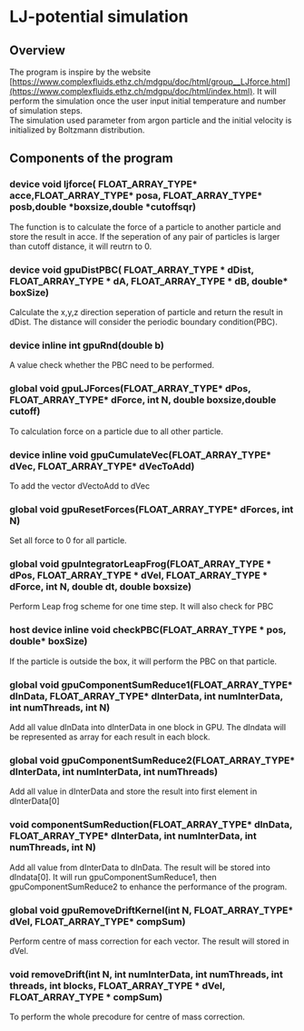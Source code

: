 # LJ-potential simulation
## Overview
The program is inspire by the website [https://www.complexfluids.ethz.ch/mdgpu/doc/html/group__LJforce.html](https://www.complexfluids.ethz.ch/mdgpu/doc/html/index.html). It will perform the simulation once the user input initial temperature and number of simulation steps.<br/>
The simulation used parameter from argon particle and the initial velocity is initialized by Boltzmann distribution.
## Components of the program
### __device__ void ljforce( FLOAT_ARRAY_TYPE* acce,FLOAT_ARRAY_TYPE* posa, FLOAT_ARRAY_TYPE* posb,double *boxsize,double *cutoffsqr)
The function is to calculate the force of a particle to another particle and store the result in acce. If the seperation of any pair of particles is larger than cutoff distance, it will reutrn to 0.
### __device__ void gpuDistPBC( FLOAT_ARRAY_TYPE * dDist, FLOAT_ARRAY_TYPE * dA, FLOAT_ARRAY_TYPE * dB, double* boxSize)
Calculate the x,y,z direction seperation of particle and return the result in dDist. The distance will consider the periodic boundary condition(PBC).
### __device__ inline int gpuRnd(double b)
A value check whether the PBC need to be performed.
### __global__ void gpuLJForces(FLOAT_ARRAY_TYPE* dPos, FLOAT_ARRAY_TYPE* dForce, int N, double boxsize,double cutoff)
To calculation force on a particle due to all other particle.
### __device__ inline void gpuCumulateVec(FLOAT_ARRAY_TYPE* dVec, FLOAT_ARRAY_TYPE* dVecToAdd)
To add the vector dVectoAdd to dVec
### __global__ void gpuResetForces(FLOAT_ARRAY_TYPE* dForces, int N)
Set all force to 0 for all particle.
### __global__ void gpuIntegratorLeapFrog(FLOAT_ARRAY_TYPE * dPos, FLOAT_ARRAY_TYPE * dVel, FLOAT_ARRAY_TYPE * dForce, int N, double dt, double boxsize)
Perform Leap frog scheme for one time step. It will also check for PBC
### __host__ __device__ inline void checkPBC(FLOAT_ARRAY_TYPE * pos, double* boxSize)
If the particle is outside the box, it will perform the PBC on that particle.
### __global__ void gpuComponentSumReduce1(FLOAT_ARRAY_TYPE* dInData, FLOAT_ARRAY_TYPE* dInterData, int numInterData, int numThreads, int N)
Add all value dInData into dInterData in one block in GPU. The dIndata will be represented as array for each result in each block.
### __global__ void gpuComponentSumReduce2(FLOAT_ARRAY_TYPE* dInterData, int numInterData, int numThreads)
Add all value in dInterData and store the result into first element in dInterData[0]
### void componentSumReduction(FLOAT_ARRAY_TYPE* dInData, FLOAT_ARRAY_TYPE* dInterData, int numInterData, int numThreads, int N)
Add all value from dInterData to dInData. The result will be stored into dIndata[0]. It will run gpuComponentSumReduce1, then gpuComponentSumReduce2 to enhance the performance of the program.
### __global__ void gpuRemoveDriftKernel(int N, FLOAT_ARRAY_TYPE* dVel, FLOAT_ARRAY_TYPE* compSum)
Perform centre of mass correction for each vector. The result will stored in dVel.
### void removeDrift(int N, int numInterData, int numThreads, int threads, int blocks, FLOAT_ARRAY_TYPE * dVel, FLOAT_ARRAY_TYPE * compSum)
To perform the whole precodure for centre of mass correction.
